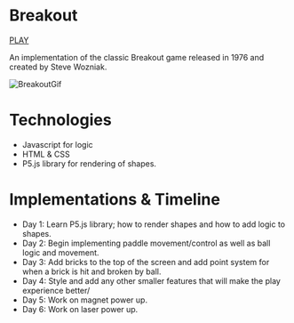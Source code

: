 # Breakout
[PLAY](https://01omartorres.github.io/Breakout)

An implementation of the classic Breakout game released in 1976 and created by Steve Wozniak.

![BreakoutGif](https://raw.githubusercontent.com/01omartorres/Breakout/master/images/breakout_video.gif)

# Technologies

* Javascript for logic
* HTML & CSS
* P5.js library for rendering of shapes.

# Implementations & Timeline

* Day 1: Learn P5.js library; how to render shapes and how to add logic to shapes.
* Day 2: Begin implementing paddle movement/control as well as ball logic and movement.
* Day 3: Add bricks to the top of the screen and add point system for when a brick is hit and broken by ball.
* Day 4: Style and add any other smaller features that will make the play experience better/
* Day 5: Work on magnet power up.
* Day 6: Work on laser power up.

